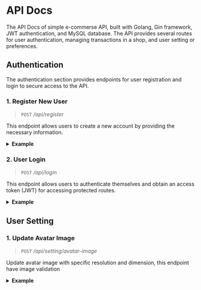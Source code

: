 # API Docs
The API Docs of simple e-commerse API, built with Golang, Gin framework, JWT authentication, and MySQL database. The API provides several routes for user authentication, managing transactions in a shop, and user setting or preferences.

##  **Authentication**
The authentication section provides endpoints for user registration and login to secure access to the API.

### 1.  Register New User
> `POST`  */api/register*

This endpoint allows users to create a new account by providing the necessary information.  
<details>
   <summary><b>Example</b></summary>
   
   ##### Payload
   -  `username` (string): The desired username for the new user.
   -  `fullname` (string): The full name of the user.
   -  `password` (string): The password for the new user account.
   
   ##### Request
   ```http
   POST /api/register
   Content-Type: application/json
   
   {
      "username": "john_doe",
      "fullname": "John Doe",
      "password": "P@ssw0rd"
   }
   ```
   
   ##### Response
   ```http
   HTTP/1.1 201 Created
   Content-Type: application/json
   
   {
      "message": "User registration successful."
   }
   ```
</details>

### 2. User Login
> `POST` */api/login*

This endpoint allows users to authenticate themselves and obtain an access token (JWT) for accessing protected routes.
<details>
   <summary><b>Example</b></summary>
   
   ##### Payload
   - username (string): The username of the registered user.
   - password (string): The corresponding password for the user.
   
   ##### Request
   ```http
   POST /api/login
   Content-Type: application/json

   {
      "username": "john_doe",
      "password": "P@ssw0rd"
   }
   ```
   
   ##### Response
   ```http
   HTTP/1.1 200 OK
   Content-Type: application/json

   {
      "token": "eyJhbGciOiJIUzI1NiIsInR5cCI6IkpXVCJ9...<JWT Token>"
   }
   ```
</details>

## User Setting

### 1. Update Avatar Image
> `POST` */api/setting/avatar-image*

Update avatar image with specific resolution and dimension, this endpoint have image validation
<details>
   <summary><b>Example</b></summary>
   
   ##### Request
   ```http
   POST /api/setting/avatar-image HTTP/1.1
   Host: example.com
   Content-Type: multipart/form-data; boundary="avatar-image"

   --avatar-image
   Content-Disposition: form-data; name="file"; filename="your-avatar-image.png"
   Content-Type: image/png

   <binary data of the image file>
   --avatar-image--
   ```
   
   ##### Response
   ```http
   HTTP/1.1 200 OK
   Content-Type: application/json

   {
      "message": "File upload successfully !!"
   }
   ```
</details>
